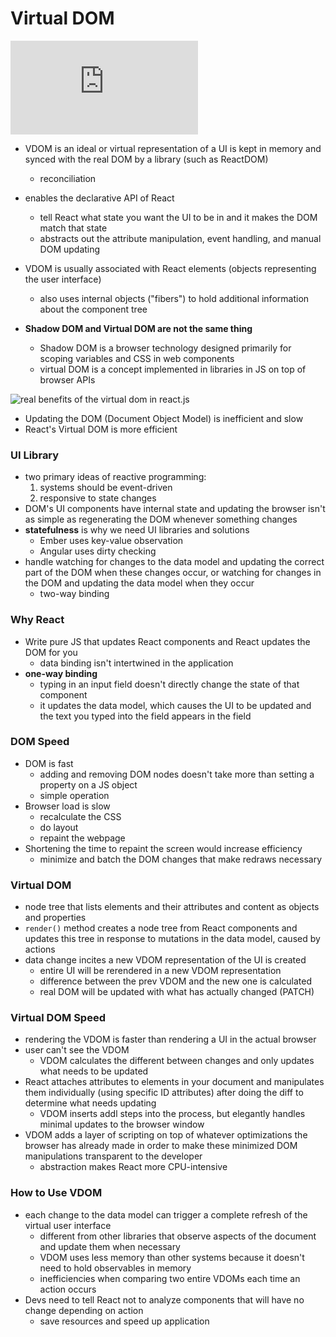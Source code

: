 # Virtual DOM
![react docs: virtual dom](https://reactjs.org/docs/faq-internals.html)
- VDOM is an ideal or virtual representation of a UI is kept in memory and synced with the real DOM by a library (such as ReactDOM)
  - reconciliation
- enables the declarative API of React
  - tell React what state you want the UI to be in and it makes the DOM match that state
  - abstracts out the attribute manipulation, event handling, and manual DOM updating
- VDOM is usually associated with React elements (objects representing the user interface)
  - also uses internal objects ("fibers") to hold additional information about the component tree

- **Shadow DOM and Virtual DOM are not the same thing**
  - Shadow DOM is a browser technology designed primarily for scoping variables and CSS in web components
  - virtual DOM is a concept implemented in libraries in JS on top of browser APIs

![real benefits of the virtual dom in react.js](https://www.accelebrate.com/blog/the-real-benefits-of-the-virtual-dom-in-react-js/)
- Updating the DOM (Document Object Model) is inefficient and slow
- React's Virtual DOM is more efficient

### UI Library  
- two primary ideas of reactive programming:
  1. systems should be event-driven
  2. responsive to state changes  
- DOM's UI components have internal state and updating the browser isn't as simple as regenerating the DOM whenever something changes
- **statefulness** is why we need UI libraries and solutions
  -  Ember uses key-value observation
  - Angular uses dirty checking
- handle watching for changes to the data model and updating the correct part of the DOM when these changes occur, or watching for changes in the DOM and updating the data model when they occur
  - two-way binding

### Why React
- Write pure JS that updates React components and React updates the DOM for you
  - data binding isn't intertwined in the application
- **one-way binding**
  - typing in an input field doesn't directly change the state of that component
  - it updates the data model, which causes the UI to be updated and the text you typed into the field appears in the field

### DOM Speed
- DOM is fast
  - adding and removing DOM nodes doesn't take more than setting a property on a JS object
  - simple operation
- Browser load is slow
  - recalculate the CSS
  - do layout
  - repaint the webpage
- Shortening the time to repaint the screen would increase efficiency
  - minimize and batch the DOM changes that make redraws necessary

### Virtual DOM
- node tree that lists elements and their attributes and content as objects and properties
- `render()` method creates a node tree from React components and updates this tree in response to mutations in the data model, caused by actions
- data change incites a new VDOM representation of the UI is created
  - entire UI will be rerendered in a new VDOM representation
  - difference between the prev VDOM and the new one is calculated
  - real DOM will be updated with what has actually changed (PATCH)

### Virtual DOM Speed
- rendering the VDOM is faster than rendering a UI in the actual browser
- user can't see the VDOM
  - VDOM calculates the different between changes and only updates what needs to be updated
- React attaches attributes to elements in your document and manipulates them individually (using specific ID attributes) after doing the diff to determine what needs updating
  - VDOM inserts addl steps into the process, but elegantly handles minimal updates to the browser window
- VDOM adds a layer of scripting on top of whatever optimizations  the browser has already made in order to make these minimized DOM manipulations transparent to the developer
  - abstraction makes React more CPU-intensive

### How to Use VDOM
- each change to the data model  can trigger a complete refresh of the virtual user interface
  - different from other libraries that observe aspects of the document and update them when necessary
  - VDOM uses less memory than other systems because it doesn't need to hold observables in memory
  - inefficiencies when comparing two entire VDOMs each time an action occurs
- Devs need to tell React not to analyze components that will have no change depending on action
  - save resources and speed up application

